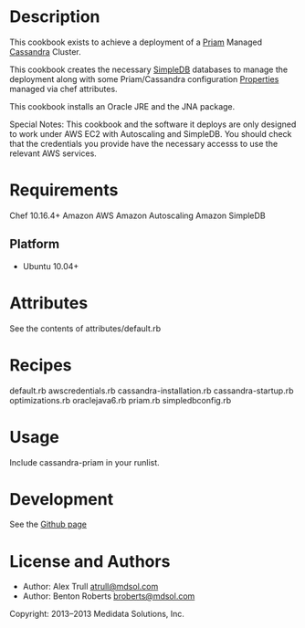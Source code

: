 Description
===========

This cookbook exists to achieve a deployment of a [Priam][1] Managed [Cassandra][2] Cluster.

This cookbook creates the necessary [SimpleDB][3] databases to manage the deployment along with some Priam/Cassandra configuration [Properties][4] managed via chef attributes.

This cookbook installs an Oracle JRE and the JNA package.

Special Notes: This cookbook and the software it deploys are only designed to work under AWS EC2 with Autoscaling and SimpleDB.
               You should check that the credentials you provide have the necessary accesss to use the relevant AWS services.

[1]: https://github.com/Netflix/Priam
[2]: http://planetcassandra.org/Download/DataStaxCommunityEdition
[3]: http://aws.amazon.com/simpledb/
[4]: https://github.com/Netflix/Priam/wiki/Properties

Requirements
============
Chef 10.16.4+
Amazon AWS
Amazon Autoscaling
Amazon SimpleDB

## Platform

* Ubuntu 10.04+

Attributes
==========

See the contents of attributes/default.rb

Recipes
=======

default.rb
awscredentials.rb
cassandra-installation.rb
cassandra-startup.rb
optimizations.rb
oraclejava6.rb
priam.rb
simpledbconfig.rb

Usage
=====

Include cassandra-priam in your runlist.

Development
===========

See the [Github page][5]

[5]: https://github.com/mdsol/cassandra_priam_cookbook

License and Authors
===================

* Author: Alex Trull <atrull@mdsol.com>
* Author: Benton Roberts <broberts@mdsol.com>

Copyright: 2013–2013 Medidata Solutions, Inc.
